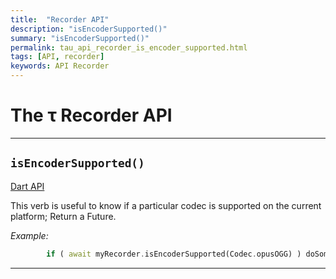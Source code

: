 ```yaml
---
title:  "Recorder API"
description: "isEncoderSupported()"
summary: "isEncoderSupported()"
permalink: tau_api_recorder_is_encoder_supported.html
tags: [API, recorder]
keywords: API Recorder
---
```

# The &tau; Recorder API

---------------------------------------------------------------------------------------------------------------------------------

## `isEncoderSupported()`

[Dart API](https://canardoux.github.io/tau/doc/flutter_sound/api/recorder/FlutterSoundRecorder/isEncoderSupported.html)

This verb is useful to know if a particular codec is supported on the current platform;
Return a Future<bool>.

*Example:*
```dart
        if ( await myRecorder.isEncoderSupported(Codec.opusOGG) ) doSomething;
```

---------------------------------------------------------------------------------------------------------------------------------
